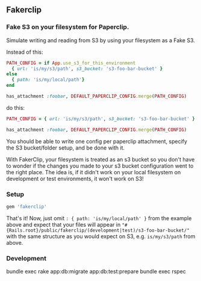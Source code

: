 ## Fakerclip

### Fake S3 on your filesystem for Paperclip.

Simulate writing and reading from S3 by using your filesystem as a Fake S3.

Instead of this:
``` ruby
PATH_CONFIG = if App.use_s3_for_this_environment
  { url: 'is/my/s3/path', s3_bucket: 's3-foo-bar-bucket' }
else
  { path: 'is/my/local/path'}
end

has_attachment :foobar, DEFAULT_PAPERCLIP_CONFIG.merge(PATH_CONFIG)

```
do this:
``` ruby
PATH_CONFIG = { url: 'is/my/s3/path', s3_bucket: 's3-foo-bar-bucket' }

has_attachment :foobar, DEFAULT_PAPERCLIP_CONFIG.merge(PATH_CONFIG)
```

You should be able to write one config per paperclip attachment, specify the S3 bucket/folder setup, and be done with it.

With FakerClip, your filesystem is treated as an s3 bucket so you don't have to wonder if the changes you made to your s3 bucket configuration went to the right place.  The idea is, if it didn't work on your local filesystem on development or test environments, it won't work on S3!

### Setup

``` ruby
gem 'fakerclip'
```

That's it!  Now, just omit `: { path: 'is/my/local/path' }` from the example above and expect that your files will appear in `"#{Rails.root}/public/fakerclip/(development|test)/s3-foo-bar-bucket/"` with the same structure as you would expect on S3, e.g. `is/my/s3/path` from above.

### Development

bundle exec rake app:db:migrate app:db:test:prepare
bundle exec rspec
